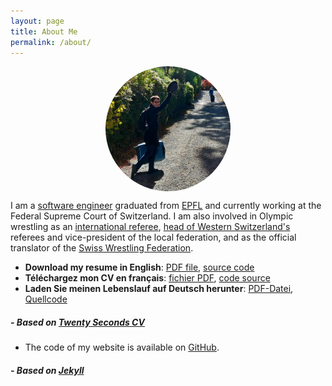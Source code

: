 ```yaml
---
layout: page
title: About Me
permalink: /about/
---
```


<img src="/img/pp.jpg" alt="Avatar" style="border-radius:50%;display:block;margin-left:auto;margin-right:auto;" height="200px" width="200px"> 

I am a [software engineer](https://github.com/robinmamie) graduated from [EPFL](https://arxiv.org/abs/2102.12837v2) and currently working at the Federal Supreme Court of Switzerland.
I am also involved in Olympic wrestling as an [international referee](https://athena.unitedworldwrestling.org/p/41846?type=r), [head of Western Switzerland's](https://fsrla.ch/arbitres/) referees and vice-president of the local federation, and as the official translator of the [Swiss Wrestling Federation](https://swisswrestling.ch).

- **Download my resume in English**: [PDF file](/docs/rgfm_cv_en.pdf), [source code](/docs/cv_en.tgz)
- **Téléchargez mon CV en français**: [fichier PDF](/docs/rgfm_cv_fr.pdf), [code source](/docs/cv_fr.tgz)
- **Laden Sie meinen Lebenslauf auf Deutsch herunter**: [PDF-Datei](/docs/rgfm_cv_de.pdf), [Quellcode](/docs/cv_de.tgz)
##### - Based on [Twenty Seconds CV](https://github.com/spagnuolocarmine/TwentySecondsCurriculumVitae-LaTex)

- The code of my website is available on [GitHub](https://github.com/robinmamie/robinmamie.github.io).
##### - Based on [Jekyll](https://jekyllrb.com)
